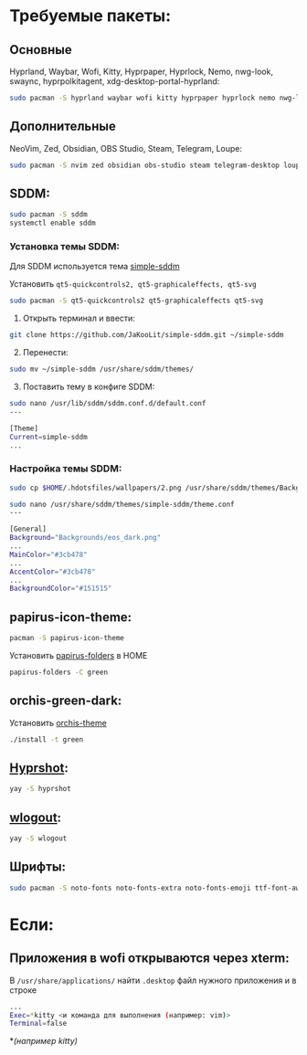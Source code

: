 # Требуемые пакеты:
## Основные
Hyprland, Waybar, Wofi, Kitty, Hyprpaper, Hyprlock, Nemo, nwg-look, swaync, hyprpolkitagent, xdg-desktop-portal-hyprland:
```bash
sudo pacman -S hyprland waybar wofi kitty hyprpaper hyprlock nemo nwg-look swaync hyprpolkitagent xdg-desktop-portal-hyprland
```
## Дополнительные
NeoVim, Zed, Obsidian, OBS Studio, Steam, Telegram, Loupe:
```bash
sudo pacman -S nvim zed obsidian obs-studio steam telegram-desktop loupe
```

## SDDM:
```bash
sudo pacman -S sddm
systemctl enable sddm
```

### Установка темы SDDM:

Для SDDM используется тема [simple-sddm](https://github.com/JaKooLit/simple-sddm/tree/main)

Установить `qt5-quickcontrols2, qt5-graphicaleffects, qt5-svg`

```bash
sudo pacman -S qt5-quickcontrols2 qt5-graphicaleffects qt5-svg
```

1. Открыть терминал и ввести:
```bash
git clone https://github.com/JaKooLit/simple-sddm.git ~/simple-sddm
```
2. Перенести:
```bash
sudo mv ~/simple-sddm /usr/share/sddm/themes/
```
3. Поставить тему в конфиге SDDM:
```bash
sudo nano /usr/lib/sddm/sddm.conf.d/default.conf
---

[Theme]
Current=simple-sddm
...
```

### Настройка темы SDDM:

```bash
sudo cp $HOME/.hdotsfiles/wallpapers/2.png /usr/share/sddm/themes/Backgrounds/eos_dark.png
```

```bash
sudo nano /usr/share/sddm/themes/simple-sddm/theme.conf
---

[General]
Background="Backgrounds/eos_dark.png"
...
MainColor="#3cb478"
...
AccentColor="#3cb478"
...
BackgroundColor="#151515"
```

## papirus-icon-theme:
```bash
pacman -S papirus-icon-theme
```

Установить [papirus-folders](https://github.com/PapirusDevelopmentTeam/papirus-folders?tab=readme-ov-file#papirus-installer) в HOME
```bash
papirus-folders -C green
```

## orchis-green-dark:
Установить [orchis-theme](https://github.com/vinceliuice/Orchis-theme)
```bash
./install -t green
```

## [Hyprshot](https://github.com/Gustash/Hyprshot):
```bash
yay -S hyprshot
```

## [wlogout](https://github.com/ArtsyMacaw/wlogout):
```bash
yay -S wlogout
```

## Шрифты:
```bash
sudo pacman -S noto-fonts noto-fonts-extra noto-fonts-emoji ttf-font-awesome otf-font-awesome ttf-jetbrains-mono ttf-jetbrains-mono-nerd ttf-montserrat otf-montserrat
```
# Если:
## Приложения в wofi открываются через xterm:
В `/usr/share/applications/` найти `.desktop` файл нужного приложения и в строке
```bash
...
Exec=*kitty <и команда для выполнения (например: vim)>
Terminal=false
```
\**(например kitty)*
